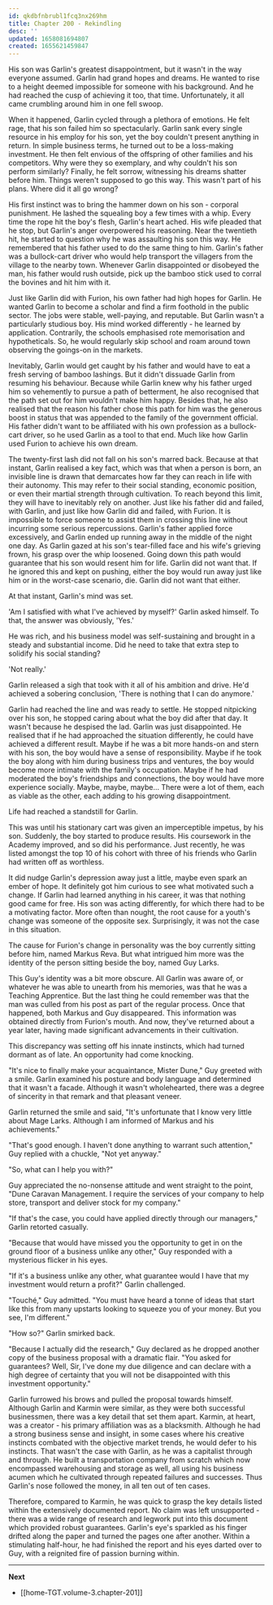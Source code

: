 ```yaml
---
id: qkdbfnbrubl1fcq3nx269hm
title: Chapter 200 - Rekindling
desc: ''
updated: 1658081694807
created: 1655621459847
---
```


His son was Garlin's greatest disappointment, but it wasn't in the way everyone assumed. Garlin had grand hopes and dreams. He wanted to rise to a height deemed impossible for someone with his background. And he had reached the cusp of achieving it too, that time. Unfortunately, it all came crumbling around him in one fell swoop.

When it happened, Garlin cycled through a plethora of emotions. He felt rage, that his son failed him so spectacularly. Garlin sank every single resource in his employ for his son, yet the boy couldn't present anything in return. In simple business terms, he turned out to be a loss-making investment. He then felt envious of the offspring of other families and his competitors. Why were they so exemplary, and why couldn't his son perform similarly? Finally, he felt sorrow, witnessing his dreams shatter before him. Things weren't supposed to go this way. This wasn't part of his plans. Where did it all go wrong?

His first instinct was to bring the hammer down on his son - corporal punishment. He lashed the squealing boy a few times with a whip. Every time the rope hit the boy's flesh, Garlin's heart ached. His wife pleaded that he stop, but Garlin's anger overpowered his reasoning. Near the twentieth hit, he started to question why he was assaulting his son this way. He remembered that his father used to do the same thing to him. Garlin's father was a bullock-cart driver who would help transport the villagers from the village to the nearby town. Whenever Garlin disappointed or disobeyed the man, his father would rush outside, pick up the bamboo stick used to corral the bovines and hit him with it.

Just like Garlin did with Furion, his own father had high hopes for Garlin. He wanted Garlin to become a scholar and find a firm foothold in the public sector. The jobs were stable, well-paying, and reputable. But Garlin wasn't a particularly studious boy. His mind worked differently - he learned by application. Contrarily, the schools emphasised rote memorisation and hypotheticals. So, he would regularly skip school and roam around town observing the goings-on in the markets.

Inevitably, Garlin would get caught by his father and would have to eat a fresh serving of bamboo lashings. But it didn't dissuade Garlin from resuming his behaviour. Because while Garlin knew why his father urged him so vehemently to pursue a path of betterment, he also recognised that the path set out for him wouldn't make him happy. Besides that, he also realised that the reason his father chose this path for him was the generous boost in status that was appended to the family of the government official. His father didn't want to be affiliated with his own profession as a bullock-cart driver, so he used Garlin as a tool to that end. Much like how Garlin used Furion to achieve his own dream.

The twenty-first lash did not fall on his son's marred back. Because at that instant, Garlin realised a key fact, which was that when a person is born, an invisible line is drawn that demarcates how far they can reach in life with their autonomy. This may refer to their social standing, economic position, or even their martial strength through cultivation. To reach beyond this limit, they will have to inevitably rely on another. Just like his father did and failed, with Garlin, and just like how Garlin did and failed, with Furion. It is impossible to force someone to assist them in crossing this line without incurring some serious repercussions. Garlin's father applied force excessively, and Garlin ended up running away in the middle of the night one day. As Garlin gazed at his son's tear-filled face and his wife's grieving frown, his grasp over the whip loosened. Going down this path would guarantee that his son would resent him for life. Garlin did not want that. If he ignored this and kept on pushing, either the boy would run away just like him or in the worst-case scenario, die. Garlin did not want that either.

At that instant, Garlin's mind was set.

'Am I satisfied with what I've achieved by myself?' Garlin asked himself. To that, the answer was obviously, 'Yes.'

He was rich, and his business model was self-sustaining and brought in a steady and substantial income. Did he need to take that extra step to solidify his social standing?

'Not really.'

Garlin released a sigh that took with it all of his ambition and drive. He'd achieved a sobering conclusion, 'There is nothing that I can do anymore.'

Garlin had reached the line and was ready to settle. He stopped nitpicking over his son, he stopped caring about what the boy did after that day. It wasn't because he despised the lad. Garlin was just disappointed. He realised that if he had approached the situation differently, he could have achieved a different result. Maybe if he was a bit more hands-on and stern with his son, the boy would have a sense of responsibility. Maybe if he took the boy along with him during business trips and ventures, the boy would become more intimate with the family's occupation. Maybe if he had moderated the boy's friendships and connections, the boy would have more experience socially. Maybe, maybe, maybe... There were a lot of them, each as viable as the other, each adding to his growing disappointment.

Life had reached a standstill for Garlin.

This was until his stationary cart was given an imperceptible impetus, by his son. Suddenly, the boy started to produce results. His coursework in the Academy improved, and so did his performance. Just recently, he was listed amongst the top 10 of his cohort with three of his friends who Garlin had written off as worthless.

It did nudge Garlin's depression away just a little, maybe even spark an ember of hope. It definitely got him curious to see what motivated such a change. If Garlin had learned anything in his career, it was that nothing good came for free. His son was acting differently, for which there had to be a motivating factor. More often than nought, the root cause for a youth's change was someone of the opposite sex. Surprisingly, it was not the case in this situation.

The cause for Furion's change in personality was the boy currently sitting before him, named Markus Reva. But what intrigued him more was the identity of the person sitting beside the boy, named Guy Larks.

This Guy's identity was a bit more obscure. All Garlin was aware of, or whatever he was able to unearth from his memories, was that he was a Teaching Apprentice. But the last thing he could remember was that the man was culled from his post as part of the regular process. Once that happened, both Markus and Guy disappeared. This information was obtained directly from Furion's mouth. And now, they've returned about a year later, having made significant advancements in their cultivation.

This discrepancy was setting off his innate instincts, which had turned dormant as of late. An opportunity had come knocking.

"It's nice to finally make your acquaintance, Mister Dune," Guy greeted with a smile. Garlin examined his posture and body language and determined that it wasn't a facade. Although it wasn't wholehearted, there was a degree of sincerity in that remark and that pleasant veneer.

Garlin returned the smile and said, "It's unfortunate that I know very little about Mage Larks. Although I am informed of Markus and his achievements."

"That's good enough. I haven't done anything to warrant such attention," Guy replied with a chuckle, "Not yet anyway."

"So, what can I help you with?"

Guy appreciated the no-nonsense attitude and went straight to the point, "Dune Caravan Management. I require the services of your company to help store, transport and deliver stock for my company."

"If that's the case, you could have applied directly through our managers," Garlin retorted casually.

"Because that would have missed you the opportunity to get in on the ground floor of a business unlike any other," Guy responded with a mysterious flicker in his eyes.

"If it's a business unlike any other, what guarantee would I have that my investment would return a profit?" Garlin challenged.

"Touché," Guy admitted. "You must have heard a tonne of ideas that start like this from many upstarts looking to squeeze you of your money. But you see, I'm different."

"How so?" Garlin smirked back.

"Because I actually did the research," Guy declared as he dropped another copy of the business proposal with a dramatic flair. "You asked for guarantees? Well, Sir, I've done my due diligence and can declare with a high degree of certainty that you will not be disappointed with this investment opportunity."

Garlin furrowed his brows and pulled the proposal towards himself. Although Garlin and Karmin were similar, as they were both successful businessmen, there was a key detail that set them apart. Karmin, at heart, was a creator - his primary affiliation was as a blacksmith. Although he had a strong business sense and insight, in some cases where his creative instincts combated with the objective market trends, he would defer to his instincts. That wasn't the case with Garlin, as he was a capitalist through and through. He built a transportation company from scratch which now encompassed warehousing and storage as well, all using his business acumen which he cultivated through repeated failures and successes. Thus Garlin's nose followed the money, in all ten out of ten cases.

Therefore, compared to Karmin, he was quick to grasp the key details listed within the extensively documented report. No claim was left unsupported - there was a wide range of research and legwork put into this document which provided robust guarantees. Garlin's eye's sparkled as his finger drifted along the paper and turned the pages one after another. Within a stimulating half-hour, he had finished the report and his eyes darted over to Guy, with a reignited fire of passion burning within.

____

**Next**
* [[home-TGT.volume-3.chapter-201]]